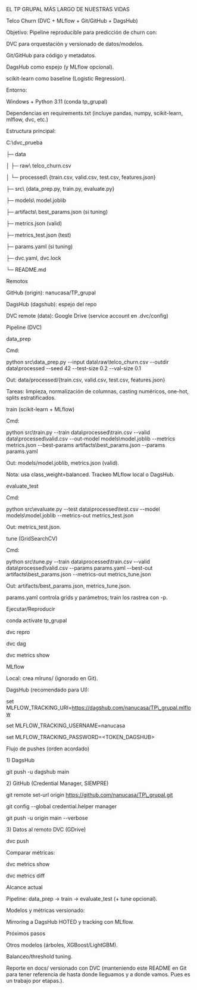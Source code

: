 EL TP GRUPAL MÁS LARGO DE NUESTRAS VIDAS



Telco Churn (DVC + MLflow + Git/GitHub + DagsHub)

Objetivo: Pipeline reproducible para predicción de churn con:



DVC para orquestación y versionado de datos/modelos.



Git/GitHub para código y metadatos.



DagsHub como espejo (y MLflow opcional).



scikit-learn como baseline (Logistic Regression).



Entorno:

Windows + Python 3.11 (conda tp\_grupal)



Dependencias en requirements.txt (incluye pandas, numpy, scikit-learn, mlflow, dvc, etc.)



Estructura principal:

C:\\dvc\_prueba

├─ data

│  ├─ raw\\ telco\_churn.csv

│  └─ processed\\ {train.csv, valid.csv, test.csv, features.json}

├─ src\\ {data\_prep.py, train.py, evaluate.py}

├─ models\\ model.joblib

├─ artifacts\\ best\_params.json   (si tuning)

├─ metrics.json                  (valid)

├─ metrics\_test.json             (test)

├─ params.yaml                   (si tuning)

├─ dvc.yaml, dvc.lock

└─ README.md



Remotos



GitHub (origin): nanucasa/TP\_grupal



DagsHub (dagshub): espejo del repo

DVC remote (data): Google Drive (service account en .dvc/config)



Pipeline (DVC)



data\_prep

Cmd:

python src\\data\_prep.py --input data\\raw\\telco\_churn.csv --outdir data\\processed --seed 42 --test-size 0.2 --val-size 0.1

Out: data/processed/{train.csv, valid.csv, test.csv, features.json}

Tareas: limpieza, normalización de columnas, casting numéricos, one-hot, splits estratificados.



train (scikit-learn + MLflow)

Cmd:

python src\\train.py --train data\\processed\\train.csv --valid data\\processed\\valid.csv --out-model models\\model.joblib --metrics metrics.json --best-params artifacts\\best\_params.json --params params.yaml

Out: models/model.joblib, metrics.json (valid).

Nota: usa class\_weight=balanced. Trackeo MLflow local o DagsHub.



evaluate\_test

Cmd:

python src\\evaluate.py --test data\\processed\\test.csv --model models\\model.joblib --metrics-out metrics\_test.json

Out: metrics\_test.json.



tune (GridSearchCV)

Cmd:

python src\\tune.py --train data\\processed\\train.csv --valid data\\processed\\valid.csv --params params.yaml --best-out artifacts\\best\_params.json --metrics-out metrics\_tune.json

Out: artifacts/best\_params.json, metrics\_tune.json.

params.yaml controla grids y parámetros; train los rastrea con -p.



Ejecutar/Reproducir

conda activate tp\_grupal

dvc repro

dvc dag

dvc metrics show



MLflow

Local: crea mlruns/ (ignorado en Git).



DagsHub (recomendado para UI):

set MLFLOW\_TRACKING\_URI=https://dagshub.com/nanucasa/TP\_grupal.mlflow

set MLFLOW\_TRACKING\_USERNAME=nanucasa

set MLFLOW\_TRACKING\_PASSWORD=<TOKEN\_DAGSHUB>



Flujo de pushes (orden acordado)

1\) DagsHub

git push -u dagshub main



2\) GitHub (Credential Manager, SIEMPRE)

git remote set-url origin https://github.com/nanucasa/TP\_grupal.git

git config --global credential.helper manager

git push -u origin main --verbose



3\) Datos al remoto DVC (GDrive)

dvc push



Comparar métricas:

dvc metrics show

dvc metrics diff



Alcance actual

Pipeline: data\_prep → train → evaluate\_test (+ tune opcional).



Modelos y métricas versionado:

Mirroring a DagsHub HOTED y tracking con MLflow.



Próximos pasos

Otros modelos (árboles, XGBoost/LightGBM).



Balanceo/threshold tuning.



Reporte en docs/ versionado con DVC (manteniendo este README en Git para tener referencia de hasta donde lleguamos y a donde vamos. Pues es un trabajo por etapas.).

